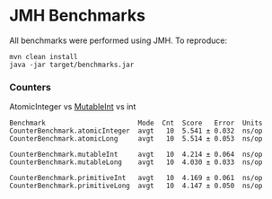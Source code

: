 # JMH Benchmarks

All benchmarks were performed using JMH. To reproduce:
```
mvn clean install
java -jar target/benchmarks.jar
```

### Counters

AtomicInteger vs [MutableInt](https://commons.apache.org/proper/commons-lang/javadocs/api-release/index.html) vs int

```
Benchmark                       Mode  Cnt  Score   Error  Units
CounterBenchmark.atomicInteger  avgt   10  5.541 ± 0.032  ns/op
CounterBenchmark.atomicLong     avgt   10  5.514 ± 0.053  ns/op

CounterBenchmark.mutableInt     avgt   10  4.214 ± 0.064  ns/op
CounterBenchmark.mutableLong    avgt   10  4.030 ± 0.033  ns/op

CounterBenchmark.primitiveInt   avgt   10  4.169 ± 0.061  ns/op
CounterBenchmark.primitiveLong  avgt   10  4.147 ± 0.050  ns/op
```
